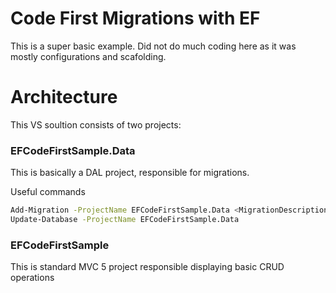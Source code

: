# Code First Migrations with EF

This is a super basic example. Did not do much coding here as it was mostly configurations and scafolding. 

# Architecture
This VS soultion consists of two projects:

### EFCodeFirstSample.Data
This is basically a DAL project, responsible for migrations.

Useful commands 
```bash
Add-Migration -ProjectName EFCodeFirstSample.Data <MigrationDescription>
Update-Database -ProjectName EFCodeFirstSample.Data
```

### EFCodeFirstSample
This is standard MVC 5 project responsible displaying basic CRUD operations 



